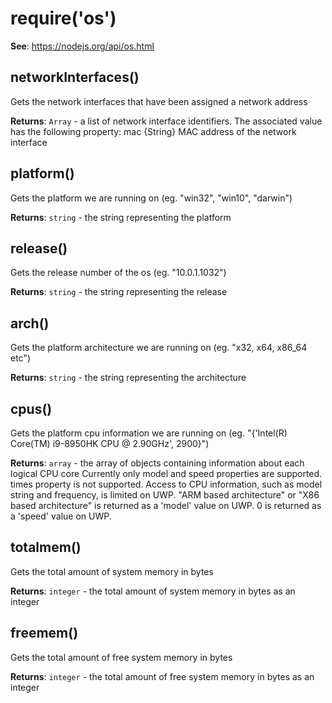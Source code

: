 
<a name="os" id="os"></a>

# require('os')
**See**: https://nodejs.org/api/os.html  


<a name="os-networkinterfaces" id="os-networkinterfaces"></a>

## networkInterfaces()
Gets the network interfaces that have been assigned a network address

**Returns**: `Array` - a list of network interface identifiers.
The associated value has the following property:
     mac {String} MAC address of the network interface  


<a name="os-platform" id="os-platform"></a>

## platform()
Gets the platform we are running on (eg. "win32", "win10", "darwin")

**Returns**: `string` - the string representing the platform  


<a name="os-release" id="os-release"></a>

## release()
Gets the release number of the os (eg. "10.0.1.1032")

**Returns**: `string` - the string representing the release  


<a name="os-arch" id="os-arch"></a>

## arch()
Gets the platform architecture we are running on (eg. "x32, x64, x86_64 etc")

**Returns**: `string` - the string representing the architecture  


<a name="os-cpus" id="os-cpus"></a>

## cpus()
Gets the platform cpu information we are running on (eg. "{'Intel(R) Core(TM) i9-8950HK CPU @ 2.90GHz', 2900}")

**Returns**: `array` - the array of objects containing information about each logical CPU core
Currently only model and speed properties are supported. times property is not supported.
Access to CPU information, such as model string and frequency, is limited on UWP.
"ARM based architecture" or "X86 based architecture" is returned as a 'model' value on UWP.
0 is returned as a 'speed' value on UWP.  


<a name="os-totalmem" id="os-totalmem"></a>

## totalmem()
Gets the total amount of system memory in bytes

**Returns**: `integer` - the total amount of system memory in bytes as an integer  


<a name="os-freemem" id="os-freemem"></a>

## freemem()
Gets the total amount of free system memory in bytes

**Returns**: `integer` - the total amount of free system memory in bytes as an integer  

  
